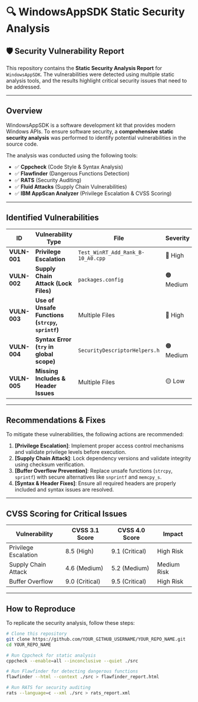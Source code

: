 # 🔍 WindowsAppSDK Static Security Analysis
## 🛡 Security Vulnerability Report

This repository contains the **Static Security Analysis Report** for `WindowsAppSDK`. The vulnerabilities were detected using multiple static analysis tools, and the results highlight critical security issues that need to be addressed.

---

## Overview
WindowsAppSDK is a software development kit that provides modern Windows APIs. To ensure software security, a **comprehensive static security analysis** was performed to identify potential vulnerabilities in the source code.

The analysis was conducted using the following tools:
- ✅ **Cppcheck** (Code Style & Syntax Analysis)
- ✅ **Flawfinder** (Dangerous Functions Detection)
- ✅ **RATS** (Security Auditing)
- ✅ **Fluid Attacks** (Supply Chain Vulnerabilities)
- ✅ **IBM AppScan Analyzer** (Privilege Escalation & CVSS Scoring)

---

## Identified Vulnerabilities
| ID | Vulnerability Type | File | Severity |
|----|--------------------|------|----------|
| **VULN-001** | **Privilege Escalation** | `Test_WinRT_Add_Rank_B-10_A0.cpp` | 🔴 High |
| **VULN-002** | **Supply Chain Attack (Lock Files)** | `packages.config` | 🟠 Medium |
| **VULN-003** | **Use of Unsafe Functions (`strcpy`, `sprintf`)** | Multiple Files | 🔴 High |
| **VULN-004** | **Syntax Error (`try` in global scope)** | `SecurityDescriptorHelpers.h` | 🟠 Medium |
| **VULN-005** | **Missing Includes & Header Issues** | Multiple Files | 🟡 Low |

---

## Recommendations & Fixes
To mitigate these vulnerabilities, the following actions are recommended:

1. **[Privilege Escalation]**: Implement proper access control mechanisms and validate privilege levels before execution.
2. **[Supply Chain Attack]**: Lock dependency versions and validate integrity using checksum verification.
3. **[Buffer Overflow Prevention]**: Replace unsafe functions (`strcpy`, `sprintf`) with secure alternatives like `snprintf` and `memcpy_s`.
4. **[Syntax & Header Fixes]**: Ensure all required headers are properly included and syntax issues are resolved.

---

## CVSS Scoring for Critical Issues
| Vulnerability | CVSS 3.1 Score | CVSS 4.0 Score | Impact |
|--------------|--------------|--------------|--------|
| Privilege Escalation | 8.5 (High) | 9.1 (Critical) | High Risk |
| Supply Chain Attack | 4.6 (Medium) | 5.2 (Medium) | Medium Risk |
| Buffer Overflow | 9.0 (Critical) | 9.5 (Critical) | High Risk |

---

## How to Reproduce
To replicate the security analysis, follow these steps:

```bash
# Clone this repository
git clone https://github.com/YOUR_GITHUB_USERNAME/YOUR_REPO_NAME.git
cd YOUR_REPO_NAME

# Run Cppcheck for static analysis
cppcheck --enable=all --inconclusive --quiet ./src

# Run Flawfinder for detecting dangerous functions
flawfinder --html --context ./src > flawfinder_report.html

# Run RATS for security auditing
rats --language=c --xml ./src > rats_report.xml
